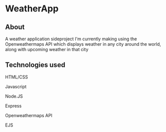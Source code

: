 # WeatherApp

## About

A weather application sideproject I'm currently making using the Openweathermaps API which displays weather in any city around the world, along with upcoming weather in that city

## Technologies used

HTML/CSS

Javascript

Node.JS

Express

Openweathermaps API

EJS





